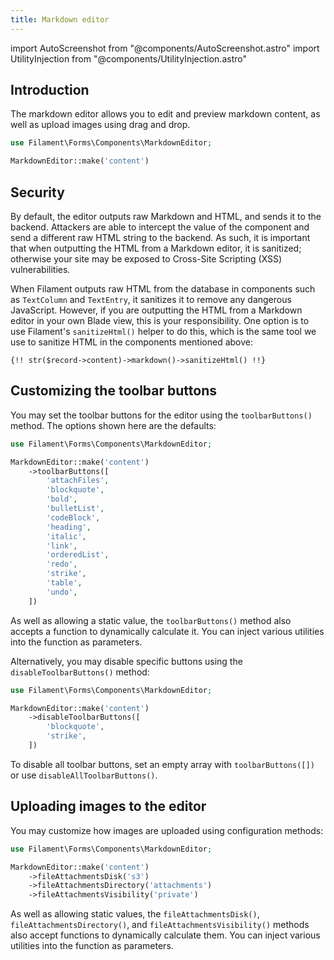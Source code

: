 ```yaml
---
title: Markdown editor
---
```

import AutoScreenshot from "@components/AutoScreenshot.astro"
import UtilityInjection from "@components/UtilityInjection.astro"

## Introduction

The markdown editor allows you to edit and preview markdown content, as well as upload images using drag and drop.

```php
use Filament\Forms\Components\MarkdownEditor;

MarkdownEditor::make('content')
```

<AutoScreenshot name="forms/fields/markdown-editor/simple" alt="Markdown editor" version="4.x" />

## Security

By default, the editor outputs raw Markdown and HTML, and sends it to the backend. Attackers are able to intercept the value of the component and send a different raw HTML string to the backend. As such, it is important that when outputting the HTML from a Markdown editor, it is sanitized; otherwise your site may be exposed to Cross-Site Scripting (XSS) vulnerabilities.

When Filament outputs raw HTML from the database in components such as `TextColumn` and `TextEntry`, it sanitizes it to remove any dangerous JavaScript. However, if you are outputting the HTML from a Markdown editor in your own Blade view, this is your responsibility. One option is to use Filament's `sanitizeHtml()` helper to do this, which is the same tool we use to sanitize HTML in the components mentioned above:

```blade
{!! str($record->content)->markdown()->sanitizeHtml() !!}
```

## Customizing the toolbar buttons

You may set the toolbar buttons for the editor using the `toolbarButtons()` method. The options shown here are the defaults:

```php
use Filament\Forms\Components\MarkdownEditor;

MarkdownEditor::make('content')
    ->toolbarButtons([
        'attachFiles',
        'blockquote',
        'bold',
        'bulletList',
        'codeBlock',
        'heading',
        'italic',
        'link',
        'orderedList',
        'redo',
        'strike',
        'table',
        'undo',
    ])
```

<UtilityInjection set="formFields" version="4.x">As well as allowing a static value, the `toolbarButtons()` method also accepts a function to dynamically calculate it. You can inject various utilities into the function as parameters.</UtilityInjection>

Alternatively, you may disable specific buttons using the `disableToolbarButtons()` method:

```php
use Filament\Forms\Components\MarkdownEditor;

MarkdownEditor::make('content')
    ->disableToolbarButtons([
        'blockquote',
        'strike',
    ])
```

To disable all toolbar buttons, set an empty array with `toolbarButtons([])` or use `disableAllToolbarButtons()`.

## Uploading images to the editor

You may customize how images are uploaded using configuration methods:

```php
use Filament\Forms\Components\MarkdownEditor;

MarkdownEditor::make('content')
    ->fileAttachmentsDisk('s3')
    ->fileAttachmentsDirectory('attachments')
    ->fileAttachmentsVisibility('private')
```

<UtilityInjection set="formFields" version="4.x">As well as allowing static values, the `fileAttachmentsDisk()`, `fileAttachmentsDirectory()`, and `fileAttachmentsVisibility()` methods also accept functions to dynamically calculate them. You can inject various utilities into the function as parameters.</UtilityInjection>

